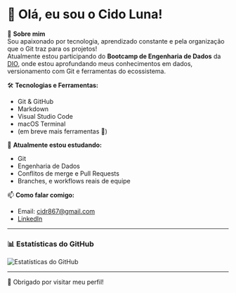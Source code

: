 # 👋 Olá, eu sou o Cido Luna!

🎯 **Sobre mim**  
Sou apaixonado por tecnologia, aprendizado constante e pela organização que o Git traz para os projetos!  
Atualmente estou participando do **Bootcamp de Engenharia de Dados** da [DIO](https://www.dio.me), onde estou aprofundando meus conhecimentos em dados, versionamento com Git e ferramentas do ecossistema.

🛠️ **Tecnologias e Ferramentas:**  
- Git & GitHub  
- Markdown  
- Visual Studio Code  
- macOS Terminal  
- (em breve mais ferramentas 🚀)

🚀 **Atualmente estou estudando:**  
- Git  
- Engenharia de Dados  
- Conflitos de merge e Pull Requests  
- Branches, e workflows reais de equipe


📫 **Como falar comigo:**  
- Email: cidr867@gmail.com 
- [LinkedIn](https://www.linkedin.com/in/aparecido-luna-1b1649342/)

---

### 📊 Estatísticas do GitHub

![Estatísticas do GitHub](https://github-readme-stats.vercel.app/api?username=cidoluna&show_icons=true&theme=default)

---

🌟 Obrigado por visitar meu perfil!
